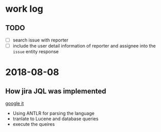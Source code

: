 
# work log

## TODO
* [ ] search issue with reporter
* [ ] include the user detail information of reporter and assignee into the ``issue`` entity response

# 2018-08-08

## How jira JQL was implemented

[google it](https://stackoverflow.com/questions/4208558/did-atlassion-build-jira-query-language-jql-from-scratch)
* Using ANTLR for parsing the language
* tranlate to Lucene and database queries
* execute the queires



